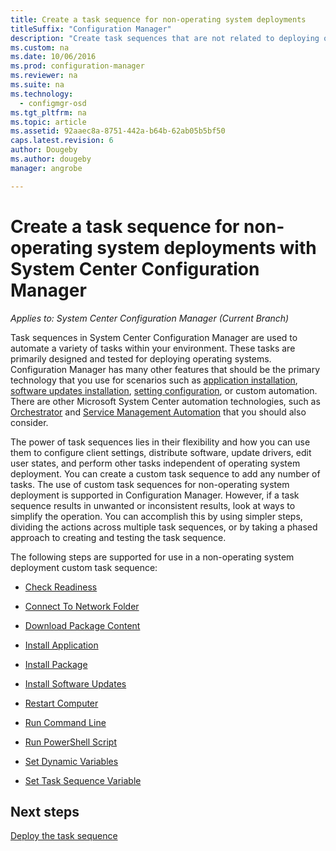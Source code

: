 ```yaml
---
title: Create a task sequence for non-operating system deployments
titleSuffix: "Configuration Manager"
description: "Create task sequences that are not related to deploying operating systems, such as distributing software, updating drivers, editing user states, etc."
ms.custom: na
ms.date: 10/06/2016
ms.prod: configuration-manager
ms.reviewer: na
ms.suite: na
ms.technology:
  - configmgr-osd
ms.tgt_pltfrm: na
ms.topic: article
ms.assetid: 92aaec8a-8751-442a-b64b-62ab05b5bf50
caps.latest.revision: 6
author: Dougeby
ms.author: dougeby
manager: angrobe

---
```

# Create a task sequence for non-operating system deployments with System Center Configuration Manager

*Applies to: System Center Configuration Manager (Current Branch)*

Task sequences in System Center Configuration Manager are used to automate a variety of tasks within your environment. These tasks are primarily designed and tested for deploying operating systems.  Configuration Manager has many other features that should be the primary technology that you use for scenarios such as [application installation](../../apps/understand/introduction-to-application-management.md), [software updates installation](../../sum/understand/software-updates-introduction.md), [setting configuration](../../compliance/understand/ensure-device-compliance.md), or custom automation. There are other Microsoft System Center automation technologies, such as [Orchestrator](https://technet.microsoft.com/library/hh237242.aspx) and [Service Management Automation](https://technet.microsoft.com/library/dn469260.aspx) that you should also consider.  

The power of task sequences lies in their flexibility and how you can use them to configure client settings, distribute software, update drivers, edit user states, and perform other tasks independent of operating system deployment. You can create a custom task sequence to add any number of tasks. The use of custom task sequences for non-operating system deployment is supported in Configuration Manager. However, if a task sequence results in unwanted or inconsistent results, look at ways to simplify the operation. You can accomplish this by using simpler steps, dividing the actions across multiple task sequences, or by taking a phased approach to creating and testing the task sequence.

 The following steps are supported for use in a non-operating system deployment custom task sequence:  

-   [Check Readiness](../understand/task-sequence-steps.md#BKMK_CheckReadiness)  

-   [Connect To Network Folder](../understand/task-sequence-steps.md#BKMK_ConnectToNetworkFolder)  

-   [Download Package Content](../understand/task-sequence-steps.md#BKMK_DownloadPackageContent)  

-   [Install Application](../understand/task-sequence-steps.md#BKMK_InstallApplication)  

-   [Install Package](../understand/task-sequence-steps.md#BKMK_InstallPackage)  

-   [Install Software Updates](../understand/task-sequence-steps.md#BKMK_InstallSoftwareUpdates)  

-   [Restart Computer](../understand/task-sequence-steps.md#BKMK_RestartComputer)   

-   [Run Command Line](../understand/task-sequence-steps.md#BKMK_RunCommandLine)  

-   [Run PowerShell Script](../understand/task-sequence-steps.md#BKMK_RunPowerShellScript)  

-   [Set Dynamic Variables](../understand/task-sequence-steps.md#BKMK_SetDynamicVariables)  

-   [Set Task Sequence Variable](../understand/task-sequence-steps.md#BKMK_SetTaskSequenceVariable)  

## Next steps 
[Deploy the task sequence](manage-task-sequences-to-automate-tasks.md#BKMK_DeployTS)
